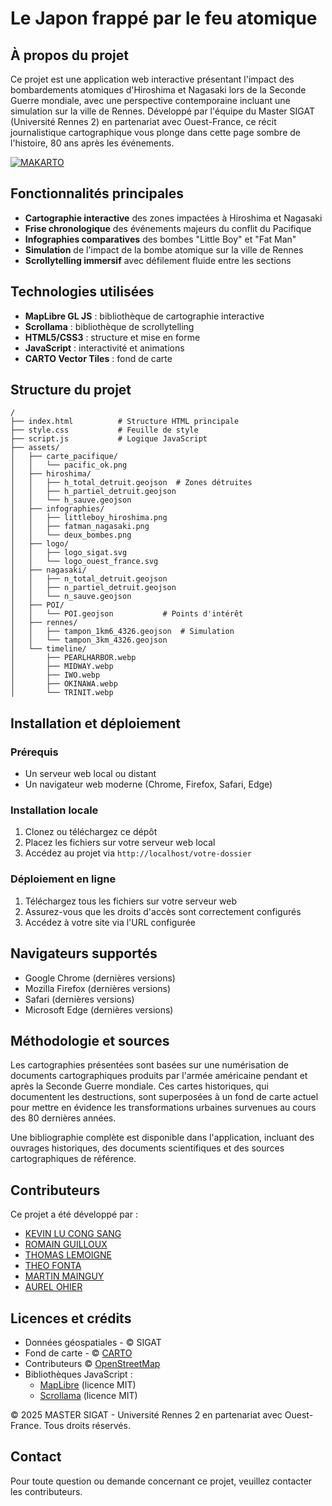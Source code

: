 # Le Japon frappé par le feu atomique

## À propos du projet

Ce projet est une application web interactive présentant l'impact des bombardements atomiques d'Hiroshima et Nagasaki lors de la Seconde Guerre mondiale, avec une perspective contemporaine incluant une simulation sur la ville de Rennes. Développé par l'équipe du Master SIGAT (Université Rennes 2) en partenariat avec Ouest-France, ce récit journalistique cartographique vous plonge dans cette page sombre de l'histoire, 80 ans après les événements.

[![MAKARTO](https://github.com/user-attachments/assets/f79ae023-1489-4342-b5cc-17c4bafa91b4)](https://github.com/SIGATNguyen/Markarto/blob/df538b95a84f6714363897e448107aeeb481082b/assets/gifread.gif)


## Fonctionnalités principales

- **Cartographie interactive** des zones impactées à Hiroshima et Nagasaki
- **Frise chronologique** des événements majeurs du conflit du Pacifique
- **Infographies comparatives** des bombes "Little Boy" et "Fat Man"
- **Simulation** de l'impact de la bombe atomique sur la ville de Rennes
- **Scrollytelling immersif** avec défilement fluide entre les sections

## Technologies utilisées

- **MapLibre GL JS** : bibliothèque de cartographie interactive
- **Scrollama** : bibliothèque de scrollytelling
- **HTML5/CSS3** : structure et mise en forme
- **JavaScript** : interactivité et animations
- **CARTO Vector Tiles** : fond de carte

## Structure du projet

```
/
├── index.html          # Structure HTML principale
├── style.css           # Feuille de style
├── script.js           # Logique JavaScript
├── assets/
│   ├── carte_pacifique/
│   │   └── pacific_ok.png
│   ├── hiroshima/
│   │   ├── h_total_detruit.geojson  # Zones détruites
│   │   ├── h_partiel_detruit.geojson
│   │   └── h_sauve.geojson
│   ├── infographies/
│   │   ├── littleboy_hiroshima.png
│   │   ├── fatman_nagasaki.png
│   │   └── deux_bombes.png
│   ├── logo/
│   │   ├── logo_sigat.svg
│   │   └── logo_ouest_france.svg
│   ├── nagasaki/
│   │   ├── n_total_detruit.geojson
│   │   ├── n_partiel_detruit.geojson
│   │   └── n_sauve.geojson
│   ├── POI/
│   │   └── POI.geojson           # Points d'intérêt
│   ├── rennes/
│   │   ├── tampon_1km6_4326.geojson  # Simulation
│   │   └── tampon_3km_4326.geojson
│   └── timeline/
│       ├── PEARLHARBOR.webp
│       ├── MIDWAY.webp
│       ├── IWO.webp
│       ├── OKINAWA.webp
│       └── TRINIT.webp
```

## Installation et déploiement

### Prérequis

- Un serveur web local ou distant
- Un navigateur web moderne (Chrome, Firefox, Safari, Edge)

### Installation locale

1. Clonez ou téléchargez ce dépôt
2. Placez les fichiers sur votre serveur web local
3. Accédez au projet via `http://localhost/votre-dossier`

### Déploiement en ligne

1. Téléchargez tous les fichiers sur votre serveur web
2. Assurez-vous que les droits d'accès sont correctement configurés
3. Accédez à votre site via l'URL configurée

## Navigateurs supportés

- Google Chrome (dernières versions)
- Mozilla Firefox (dernières versions)
- Safari (dernières versions)
- Microsoft Edge (dernières versions)

## Méthodologie et sources

Les cartographies présentées sont basées sur une numérisation de documents cartographiques produits par l'armée américaine pendant et après la Seconde Guerre mondiale. Ces cartes historiques, qui documentent les destructions, sont superposées à un fond de carte actuel pour mettre en évidence les transformations urbaines survenues au cours des 80 dernières années.

Une bibliographie complète est disponible dans l'application, incluant des ouvrages historiques, des documents scientifiques et des sources cartographiques de référence.

## Contributeurs

Ce projet a été développé par :
- [KEVIN LU CONG SANG](https://www.linkedin.com/in/kevin-lu-cong-sang-2b048529b)
- [ROMAIN GUILLOUX](https://www.linkedin.com/in/romain-guillou-b4489015b)
- [THOMAS LEMOIGNE](https://www.linkedin.com/in/thomas-lemoigne-650036293/)
- [THEO FONTA](https://www.linkedin.com/in/th%C3%A9o-fonta-8b6958208)
- [MARTIN MAINGUY](https://www.linkedin.com/in/martin-mainguy-39852a2a7)
- [AUREL OHIER](https://www.linkedin.com/in/aurel-ohier-8816a7330)

## Licences et crédits

- Données géospatiales - © SIGAT
- Fond de carte - © [CARTO](https://carto.com/)
- Contributeurs © [OpenStreetMap](https://www.openstreetmap.org/copyright)
- Bibliothèques JavaScript :
  - [MapLibre](https://maplibre.org/) (licence MIT)
  - [Scrollama](https://github.com/russellsamora/scrollama) (licence MIT)

© 2025 MASTER SIGAT - Université Rennes 2 en partenariat avec Ouest-France. Tous droits réservés.

## Contact

Pour toute question ou demande concernant ce projet, veuillez contacter les contributeurs.
